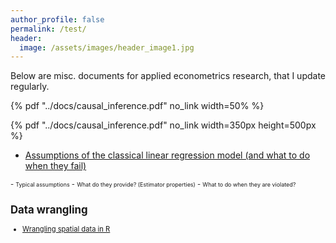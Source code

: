 ```yaml
---
author_profile: false
permalink: /test/
header:
  image: /assets/images/header_image1.jpg
---
```



Below are misc. documents for applied econometrics research, that I update regularly.
 
{% pdf "../docs/causal_inference.pdf" no_link width=50% %}
      

{% pdf "../docs/causal_inference.pdf" no_link width=350px height=500px %}

      
  - [Assumptions of the classical linear regression model (and what to do when they fail)](../docs/CLRM&estimators.pdf)  
<span style="font-size:0.8em;">
    - <span style="font-size:0.8em;"> Typical assumptions</span>  
    - <span style="font-size:0.8em;"> What do they provide? (Estimator properties)</span>  
    - <span style="font-size:0.8em;"> What to do when they are violated?</span>  

<object data="../docs/causal_inference.pdf" type='application/pdf' width="1000" height="1000"></object>


## Data wrangling

  - [Wrangling spatial data in R](../docs/spatialData_R.pdf)

